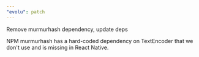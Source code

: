 ```yaml
---
"evolu": patch
---
```


Remove murmurhash dependency, update deps

NPM murmurhash has a hard-coded dependency on TextEncoder that we don't use and is missing in React Native.
